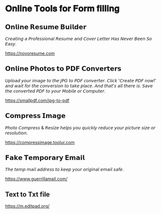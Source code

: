 𝐎𝐧𝐥𝐢𝐧𝐞 𝐓𝐨𝐨𝐥𝐬 𝐟𝐨𝐫 𝐅𝐨𝐫𝐦 𝐟𝐢𝐥𝐥𝐢𝐧𝐠
=======================

𝗢𝗻𝗹𝗶𝗻𝗲 𝗥𝗲𝘀𝘂𝗺𝗲 𝗕𝘂𝗶𝗹𝗱𝗲𝗿
-----------------------------------------
𝘊𝘳𝘦𝘢𝘵𝘪𝘯𝘨 𝘢 𝘗𝘳𝘰𝘧𝘦𝘴𝘴𝘪𝘰𝘯𝘢𝘭 𝘙𝘦𝘴𝘶𝘮𝘦 𝘢𝘯𝘥 𝘊𝘰𝘷𝘦𝘳 𝘓𝘦𝘵𝘵𝘦𝘳 𝘏𝘢𝘴 𝘕𝘦𝘷𝘦𝘳 𝘉𝘦𝘦𝘯 𝘚𝘰 𝘌𝘢𝘴𝘺.

https://novoresume.com


𝗢𝗻𝗹𝗶𝗻𝗲 𝗣𝗵𝗼𝘁𝗼𝘀 𝘁𝗼 𝗣𝗗𝗙 𝗖𝗼𝗻𝘃𝗲𝗿𝘁𝗲𝗿𝘀
---------------------------------------------------------
𝘜𝘱𝘭𝘰𝘢𝘥 𝘺𝘰𝘶𝘳 𝘪𝘮𝘢𝘨𝘦 𝘵𝘰 𝘵𝘩𝘦 𝘑𝘗𝘎 𝘵𝘰 𝘗𝘋𝘍 𝘤𝘰𝘯𝘷𝘦𝘳𝘵𝘦𝘳. 𝘊𝘭𝘪𝘤𝘬 '𝘊𝘳𝘦𝘢𝘵𝘦 𝘗𝘋𝘍 𝘯𝘰𝘸!' 𝘢𝘯𝘥 𝘸𝘢𝘪𝘵 𝘧𝘰𝘳 𝘵𝘩𝘦 𝘤𝘰𝘯𝘷𝘦𝘳𝘴𝘪𝘰𝘯 𝘵𝘰 𝘵𝘢𝘬𝘦 𝘱𝘭𝘢𝘤𝘦. 𝘈𝘯𝘥 𝘵𝘩𝘢𝘵'𝘴 𝘢𝘭𝘭 𝘵𝘩𝘦𝘳𝘦 𝘪𝘴. 𝘚𝘢𝘷𝘦 𝘵𝘩𝘦 𝘤𝘰𝘯𝘷𝘦𝘳𝘵𝘦𝘥 𝘗𝘋𝘍 𝘵𝘰 𝘺𝘰𝘶𝘳 𝘔𝘰𝘣𝘪𝘭𝘦 𝘰𝘳 𝘊𝘰𝘮𝘱𝘶𝘵𝘦𝘳.

https://smallpdf.com/jpg-to-pdf


𝗖𝗼𝗺𝗽𝗿𝗲𝘀𝘀 𝗜𝗺𝗮𝗴𝗲
------------------------------
𝘗𝘩𝘰𝘵𝘰 𝘊𝘰𝘮𝘱𝘳𝘦𝘴𝘴 & 𝘙𝘦𝘴𝘪𝘻𝘦 𝘩𝘦𝘭𝘱𝘴 𝘺𝘰𝘶 𝘲𝘶𝘪𝘤𝘬𝘭𝘺 𝘳𝘦𝘥𝘶𝘤𝘦 𝘺𝘰𝘶𝘳 𝘱𝘪𝘤𝘵𝘶𝘳𝘦 𝘴𝘪𝘻𝘦 𝘰𝘳 𝘳𝘦𝘴𝘰𝘭𝘶𝘵𝘪𝘰𝘯.

https://compressimage.toolur.com



𝗙𝗮𝗸𝗲 𝗧𝗲𝗺𝗽𝗼𝗿𝗮𝗿𝘆 𝗘𝗺𝗮𝗶𝗹
---------------------------------------
𝘛𝘩𝘦 𝘵𝘦𝘮𝘱 𝘮𝘢𝘪𝘭 𝘢𝘥𝘥𝘳𝘦𝘴𝘴 𝘵𝘰 𝘬𝘦𝘦𝘱 𝘺𝘰𝘶𝘳 𝘰𝘳𝘪𝘨𝘪𝘯𝘢𝘭 𝘦𝘮𝘢𝘪𝘭 𝘴𝘢𝘧𝘦.

https://www.guerrillamail.com/


Text to Txt file
------------------
https://m.editpad.org/
